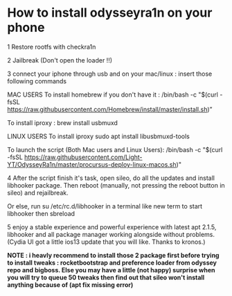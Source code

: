 # How to install odysseyra1n on your phone

1 Restore rootfs with checkra1n

2 Jailbreak (Don't open the loader !!)

3 connect your iphone through usb and on your mac/linux : insert those following commands

MAC USERS To install homebrew if you don't have it : /bin/bash -c "$(curl -fsSL https://raw.githubusercontent.com/Homebrew/install/master/install.sh)”

To install iproxy : brew install usbmuxd

LINUX USERS To install iproxy sudo apt install libusbmuxd-tools

To launch the script (Both Mac users and Linux Users): /bin/bash -c "$(curl -fsSL https://raw.githubusercontent.com/Light-YT/OdysseyRa1n/master/procursus-deploy-linux-macos.sh)"

4 After the script finish it's task, open sileo, do all the updates and install libhooker package. Then reboot (manually, not pressing the reboot button in sileo) and rejailbreak.

Or else, run su /etc/rc.d/libhooker in a terminal like new term to start libhooker then sbreload

5 enjoy a stable experience and powerful experience with latest apt 2.1.5, libhooker and all package manager working alongside without problems. (Cydia UI got a little ios13 update that you will like. Thanks to kronos.)

**NOTE : i heavly recommend to install those 2 package first before trying to install tweaks : rocketbootstrap and preference loader from odyssey repo and bigboss. Else you may have a little (not happy) surprise when you will try to queue 50 tweaks then find out that sileo won't install anything because of (apt fix missing error)**
